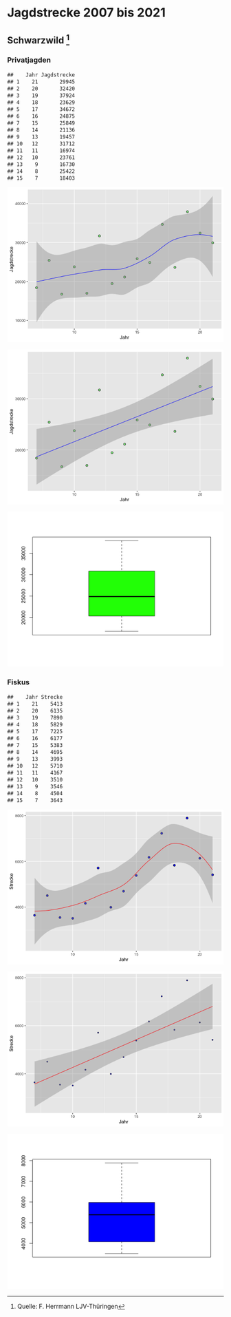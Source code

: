 Jagdstrecke 2007 bis 2021
================

## Schwarzwild [^1]

### Privatjagden

    ##    Jahr Jagdstrecke
    ## 1    21       29945
    ## 2    20       32420
    ## 3    19       37924
    ## 4    18       23629
    ## 5    17       34672
    ## 6    16       24875
    ## 7    15       25849
    ## 8    14       21136
    ## 9    13       19457
    ## 10   12       31712
    ## 11   11       16974
    ## 12   10       23761
    ## 13    9       16730
    ## 14    8       25422
    ## 15    7       18403

![](schwarzwild_files/figure-gfm/unnamed-chunk-1-1.png)<!-- -->

![](schwarzwild_files/figure-gfm/unnamed-chunk-2-1.png)<!-- -->

![](schwarzwild_files/figure-gfm/pressure-1.png)<!-- -->

### Fiskus

    ##    Jahr Strecke
    ## 1    21    5413
    ## 2    20    6135
    ## 3    19    7890
    ## 4    18    5829
    ## 5    17    7225
    ## 6    16    6177
    ## 7    15    5383
    ## 8    14    4695
    ## 9    13    3993
    ## 10   12    5710
    ## 11   11    4167
    ## 12   10    3510
    ## 13    9    3546
    ## 14    8    4504
    ## 15    7    3643

![](schwarzwild_files/figure-gfm/unnamed-chunk-3-1.png)<!-- -->

![](schwarzwild_files/figure-gfm/unnamed-chunk-4-1.png)<!-- -->

![](schwarzwild_files/figure-gfm/pressure1-1.png)<!-- -->

[^1]: Quelle: F. Herrmann LJV-Thüringen
